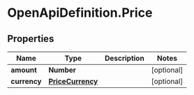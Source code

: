 # OpenApiDefinition.Price

## Properties

Name | Type | Description | Notes
------------ | ------------- | ------------- | -------------
**amount** | **Number** |  | [optional] 
**currency** | [**PriceCurrency**](PriceCurrency.md) |  | [optional] 


